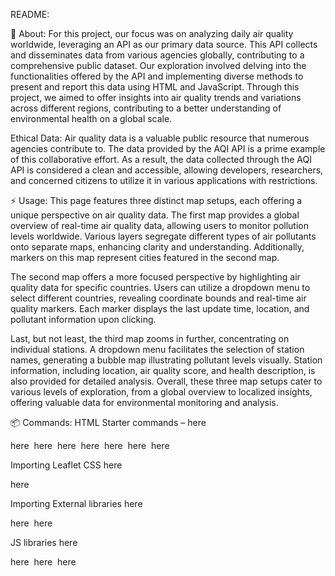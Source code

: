 README: 

🔰 About: 
For this project, our focus was on analyzing daily air quality worldwide, leveraging an API as our primary data source. This API collects and disseminates data from various agencies globally, contributing to a comprehensive public dataset. Our exploration involved delving into the functionalities offered by the API and implementing diverse methods to present and report this data using HTML and JavaScript. Through this project, we aimed to offer insights into air quality trends and variations across different regions, contributing to a better understanding of environmental health on a global scale.

Ethical Data:
Air quality data is a valuable public resource that numerous agencies contribute to. The data provided by the AQI API is a prime example of this collaborative effort. As a result, the data collected through the AQI API is considered a clean and accessible, allowing developers, researchers, and concerned citizens to utilize it in various applications with restrictions. 

⚡ Usage:
This page features three distinct map setups, each offering a unique perspective on air quality data. The first map provides a global overview of real-time air quality data, allowing users to monitor pollution levels worldwide. Various layers segregate different types of air pollutants onto separate maps, enhancing clarity and understanding. Additionally, markers on this map represent cities featured in the second map. 

The second map offers a more focused perspective by highlighting air quality data for specific countries. Users can utilize a dropdown menu to select different countries, revealing coordinate bounds and real-time air quality markers. Each marker displays the last update time, location, and pollutant information upon clicking. 

Last, but not least, the third map zooms in further, concentrating on individual stations. A dropdown menu facilitates the selection of station names, generating a bubble map illustrating pollutant levels visually. Station information, including location, air quality score, and health description, is also provided for detailed analysis. Overall, these three map setups cater to various levels of exploration, from a global overview to localized insights, offering valuable data for environmental monitoring and analysis.

📦 Commands:
HTML Starter commands – here&nbsp;
<!DOCTYPE html> here&nbsp;
<html lang="en"> here&nbsp;

<head> here&nbsp;
  <meta charset="UTF-8">here&nbsp;
  <meta name="viewport" content="width=device-width, initial-scale=1.0">here&nbsp;
  <meta http-equiv="X-UA-Compatible" content="ie=edge">here&nbsp;
  <title>Leaflet Map with Turf.js</title>here&nbsp;

Importing Leaflet CSS here&nbsp;

<!-- Leaflet CSS -->
  <link rel="stylesheet" href="https://unpkg.com/leaflet@1.9.4/dist/leaflet.css" here&nbsp;
    integrity="sha256-p4NxAoJBhIIN+hmNHrzRCf9tD/miZyoHS5obTRR9BMY=" 
    crossorigin="" />here&nbsp;


Importing External libraries here&nbsp;
<!-- Turf JS -->
  <script src="https://unpkg.com/@turf/turf@6/turf.min.js"></script>here&nbsp;
  <script src="https://d3js.org/d3.v7.min.js"></script>here&nbsp;

JS libraries here&nbsp;
<script src="https://unpkg.com/leaflet/dist/leaflet.js"></script> here&nbsp;
<script src="./static/js/logic.js"></script> here&nbsp;
<script src="./static/js/bubble_app.js"></script> here&nbsp;
<script src="https://cdn.plot.ly/plotly-latest.min.js"></script here&nbsp;



📄 Resources: here&nbsp;
API Source - here&nbsp;
https://aqicn.org/data-platform/token-confirm/159d1cfa-a23b-441c-8774-e327495ab256   here&nbsp;
https://www.airnow.gov/sites/default/files/2020-05/aqi-technical-assistance-document-sept2018.pdf   here&nbsp;


Code Resources: here&nbsp;

Base map Tiles: here&nbsp;

https://aqicn.org/json-api/demo/ here&nbsp;

Populate markers: here&nbsp;
https://aqicn.org/json-api/demo/  here&nbsp;

legend: here&nbsp;

https://leafletjs.com/examples/quick-start/ here&nbsp;

Time out Function: here&nbsp;
https://aqicn.org/json-api/demo/ here&nbsp;

Var overlayers: here&nbsp;
https://leafletjs.com/examples/quick-start/ here&nbsp;

TURF: here&nbsp;
https://turfjs.org/docs/#featureOf here&nbsp;

Color: here&nbsp;

https://colorbrewer2.org/#type=sequential&scheme=YlOrRd&n=6 here&nbsp;

D3 Library: here&nbsp;
https://d3js.org/ here&nbsp;

Leaflet: here&nbsp;
https://leafletjs.com/examples/quick-start/ here&nbsp;

Clicking Function: here&nbsp;

04-Evr_D3_Select here&nbsp;

Bubble Map: here&nbsp;

Module_14_HW Assignment  here&nbsp;

Drop Down: here&nbsp;

09-Ins_Dropdown_Events here&nbsp;
![image](https://github.com/RchlEMllr/Project_3/assets/153474345/7ace968a-4879-4efb-9182-ee4ec34af0d8) here&nbsp;



